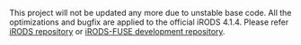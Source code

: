This project will not be updated any more due to unstable base code.
All the optimizations and bugfix are applied to the official iRODS 4.1.4.
Please refer [iRODS repository](https://github.com/irods/irods) or [iRODS-FUSE development repository](https://github.com/iychoi/irods).
